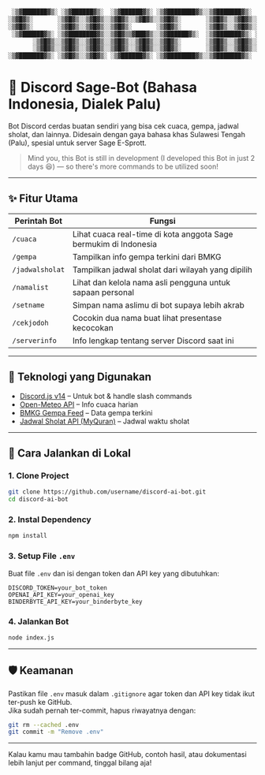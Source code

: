 ```txt

 ░▒▓███████▓▒░ ░▒▓██████▓▒░  ░▒▓██████▓▒░ ░▒▓████████▓▒░░▒▓███████▓▒░  ░▒▓██████▓▒░░▒▓████████▓▒░ 
░▒▓█▓▒░       ░▒▓█▓▒░░▒▓█▓▒░░▒▓█▓▒░░▒▓█▓▒░░▒▓█▓▒░       ░▒▓█▓▒░░▒▓█▓▒░░▒▓█▓▒░░▒▓█▓▒░  ░▒▓█▓▒░     
░▒▓█▓▒░       ░▒▓█▓▒░░▒▓█▓▒░░▒▓█▓▒░       ░▒▓█▓▒░       ░▒▓█▓▒░░▒▓█▓▒░░▒▓█▓▒░░▒▓█▓▒░  ░▒▓█▓▒░     
 ░▒▓██████▓▒░ ░▒▓████████▓▒░░▒▓█▓▒▒▓███▓▒░░▒▓██████▓▒░  ░▒▓███████▓▒░ ░▒▓█▓▒░░▒▓█▓▒░  ░▒▓█▓▒░     
       ░▒▓█▓▒░░▒▓█▓▒░░▒▓█▓▒░░▒▓█▓▒░░▒▓█▓▒░░▒▓█▓▒░       ░▒▓█▓▒░░▒▓█▓▒░░▒▓█▓▒░░▒▓█▓▒░  ░▒▓█▓▒░     
       ░▒▓█▓▒░░▒▓█▓▒░░▒▓█▓▒░░▒▓█▓▒░░▒▓█▓▒░░▒▓█▓▒░       ░▒▓█▓▒░░▒▓█▓▒░░▒▓█▓▒░░▒▓█▓▒░  ░▒▓█▓▒░     
░▒▓███████▓▒░ ░▒▓█▓▒░░▒▓█▓▒░ ░▒▓██████▓▒░ ░▒▓████████▓▒░░▒▓███████▓▒░  ░▒▓██████▓▒░   ░▒▓█▓▒░
```

# 🤖 Discord Sage-Bot (Bahasa Indonesia, Dialek Palu)

Bot Discord cerdas buatan sendiri yang bisa cek cuaca, gempa, jadwal sholat, dan lainnya. Didesain dengan gaya bahasa khas Sulawesi Tengah (Palu), spesial untuk server Sage E-Sprott.

> Mind you, this Bot is still in development (I developed this Bot in just 2 days 😆) — so there's more commands to be utilized soon!

---

## ✨ Fitur Utama

| Perintah Bot     | Fungsi                                                                 |
|------------------|------------------------------------------------------------------------|
| `/cuaca`         | Lihat cuaca real-time di kota anggota Sage bermukim di Indonesia       |
| `/gempa`         | Tampilkan info gempa terkini dari BMKG                                 |
| `/jadwalsholat`  | Tampilkan jadwal sholat dari wilayah yang dipilih                      |
| `/namalist`      | Lihat dan kelola nama asli pengguna untuk sapaan personal              |
| `/setname`       | Simpan nama aslimu di bot supaya lebih akrab                           |
| `/cekjodoh`      | Cocokin dua nama buat lihat presentase kecocokan                       |
| `/serverinfo`    | Info lengkap tentang server Discord saat ini                           |

---

## 🧠 Teknologi yang Digunakan

- [Discord.js v14](https://discord.js.org) – Untuk bot & handle slash commands  
- [Open-Meteo API](https://open-meteo.com/) – Info cuaca harian  
- [BMKG Gempa Feed](https://data.bmkg.go.id/gempabumi/) – Data gempa terkini  
- [Jadwal Sholat API (MyQuran)](https://api.myquran.com/v1/sholat) – Jadwal waktu sholat  

---

## 🚀 Cara Jalankan di Lokal

### 1. Clone Project

```bash
git clone https://github.com/username/discord-ai-bot.git
cd discord-ai-bot
```

### 2. Instal Dependency

```bash
npm install
```

### 3. Setup File `.env`

Buat file `.env` dan isi dengan token dan API key yang dibutuhkan:

```
DISCORD_TOKEN=your_bot_token
OPENAI_API_KEY=your_openai_key
BINDERBYTE_API_KEY=your_binderbyte_key
```

### 4. Jalankan Bot

```bash
node index.js
```

---

## 🛡️ Keamanan

Pastikan file `.env` masuk dalam `.gitignore` agar token dan API key tidak ikut ter-push ke GitHub.  
Jika sudah pernah ter-commit, hapus riwayatnya dengan:

```bash
git rm --cached .env
git commit -m "Remove .env"
```

---

Kalau kamu mau tambahin badge GitHub, contoh hasil, atau dokumentasi lebih lanjut per command, tinggal bilang aja!
